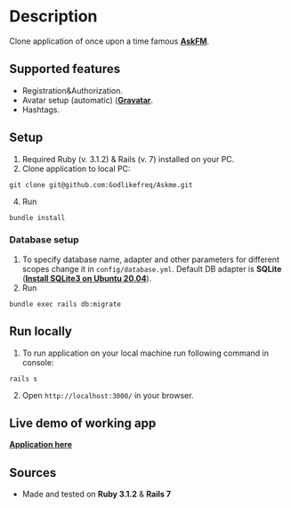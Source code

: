 # Description
Clone application of once upon a time famous [**AskFM**](https://ask.fm/).

## Supported features
- Registration&Authorization.
- Avatar setup (automatic) ([**Gravatar**](https://github.com/chrislloyd/gravtastic).
- Hashtags.

## Setup
1. Required Ruby (v. 3.1.2) & Rails (v. 7) installed on your PC.
2. Clone application to local PC:
```
git clone git@github.com:Godlikefreq/Askme.git
```
4. Run
```
bundle install
```

### Database setup
1. To specify database name, adapter and other parameters for different scopes change it in `config/database.yml`. 
Default DB adapter is **SQLite** ([**Install SQLite3 on Ubuntu 20.04**](https://www.digitalocean.com/community/tutorials/how-to-install-and-use-sqlite-on-ubuntu-20-04)).
2. Run
```
bundle exec rails db:migrate
```

## Run locally
1. To run application on your local machine run following command in console:
```
rails s
```
2. Open `http://localhost:3000/` in your browser.

## Live demo of working app
[**Application here**](http://askme.mylessondomain.ru/)

## Sources
- Made and tested on **Ruby 3.1.2** & **Rails 7**
